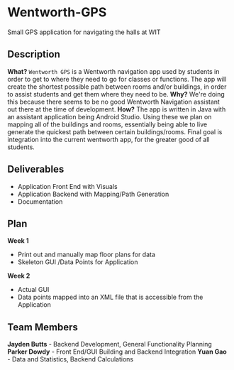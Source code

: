 # Wentworth-GPS
Small GPS application for navigating the halls at WIT
## Description
**What?**
`Wentworth GPS` is a Wentworth navigation app used by students in order to get to where they need to go for classes or functions. The app will create the shortest possible path between rooms and/or buildings, in order to assist students and get them where they need to be.
**Why?**
We're doing this because there seems to be no good Wentworth Navigation assistant out there at the time of development.
**How?**
The app is written in Java with an assistant application being Android Studio. Using these we plan on mapping all of the buildings and rooms, essentially being able to live generate the quickest path between certain buildings/rooms. Final goal is integration into the current wentworth app, for the greater good of all students.

## Deliverables
- Application Front End with Visuals
- Application Backend with Mapping/Path Generation
- Documentation 

## Plan
**Week 1**
- Print out and manually map floor plans for data
- Skeleton GUI /Data Points for Application

**Week 2**
- Actual GUI
- Data points mapped into an XML file that is accessible from the Application
## Team Members
**Jayden Butts** - Backend Development, General Functionality Planning
**Parker Dowdy** - Front End/GUI Building and Backend Integration
**Yuan Gao** - Data and Statistics, Backend Calculations
